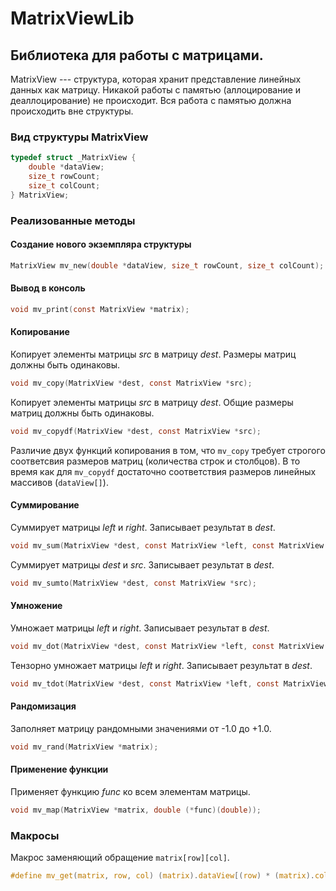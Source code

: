 # MatrixViewLib
## Библиотека для работы с матрицами.
MatrixView --- структура, которая хранит представление линейных данных как матрицу.
Никакой работы с памятью (аллоцирование и деаллоцирование) не происходит.
Вся работа с памятью должна происходить вне структуры.

### Вид структуры MatrixView
```C
typedef struct _MatrixView {
    double *dataView;
    size_t rowCount;
    size_t colCount;
} MatrixView;
```

### Реализованные методы
#### Создание нового экземпляра структуры
```C
MatrixView mv_new(double *dataView, size_t rowCount, size_t colCount);
```
#### Вывод в консоль
```C
void mv_print(const MatrixView *matrix);
```

#### Копирование
Копирует элементы матрицы *src* в матрицу *dest*. Размеры матриц должны быть одинаковы.
```C
void mv_copy(MatrixView *dest, const MatrixView *src);
```

Копирует элементы матрицы *src* в матрицу *dest*. Общие размеры матриц должны быть одинаковы.
```C
void mv_copydf(MatrixView *dest, const MatrixView *src);
```

Различие двух функций копирования в том, что `mv_copy` требует строгого соответсвия размеров
матриц (количества строк и столбцов). В то время как для `mv_copydf` достаточно соответствия
размеров линейных массивов (`dataView[]`).

#### Суммирование
Суммирует матрицы *left* и *right*. Записывает результат в *dest*.
```C
void mv_sum(MatrixView *dest, const MatrixView *left, const MatrixView *right);
```

Суммирует матрицы *dest* и *src*. Записывает результат в *dest*.
```C
void mv_sumto(MatrixView *dest, const MatrixView *src);
```

#### Умножение
Умножает матрицы *left* и *right*. Записывает результат в *dest*.
```C
void mv_dot(MatrixView *dest, const MatrixView *left, const MatrixView *right);
```

Тензорно умножает матрицы *left* и *right*. Записывает результат в *dest*.
```C
void mv_tdot(MatrixView *dest, const MatrixView *left, const MatrixView *right);
```

#### Рандомизация
Заполняет матрицу рандомными значениями от -1.0 до +1.0.
```C
void mv_rand(MatrixView *matrix);
```

#### Применение функции
Применяет функцию *func* ко всем элементам матрицы.
```C
void mv_map(MatrixView *matrix, double (*func)(double));
```

### Макросы
Макрос заменяющий обращение `matrix[row][col]`. 
```C
#define mv_get(matrix, row, col) (matrix).dataView[(row) * (matrix).colCount + (col)]
```
